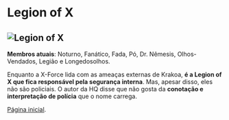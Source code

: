 # Legion of X

## ![Legion of X](https://eb6f93.a2cdn1.secureserver.net/wp-content/uploads/2022/04/todas-equipes-marvel-250422-3-675x1024.jpg)

**Membros atuais**: Noturno, Fanático, Fada, Pó, Dr. Nêmesis, Olhos-Vendados, Legião e Longedosolhos.

Enquanto a X-Force lida com as ameaças externas de Krakoa, **é a Legion of X que fica responsável pela segurança interna**. Mas, apesar disso, eles não são policiais. O autor da HQ disse que não gosta da **conotação e interpretação de polícia** que o nome carrega.

[Página inicial](https://github.com/danielcesar82/super-equipes/blob/main/README.md).
